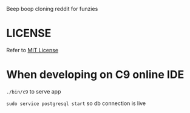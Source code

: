 Beep boop cloning reddit for funzies

# LICENSE

Refer to [MIT License](https://github.com/jonwho/reddit-clone/blob/master/LICENSE.txt)

# When developing on C9 online IDE
`./bin/c9` to serve app

`sudo service postgresql start` so db connection is live
